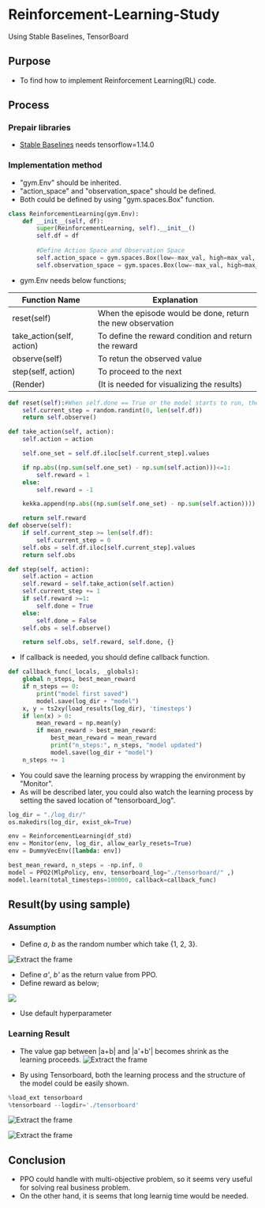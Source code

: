 # Reinforcement-Learning-Study
Using Stable Baselines, TensorBoard

## Purpose

* To find how to implement Reinforcement Learning(RL) code.

## Process

### Prepair libraries
* [Stable Baselines](https://stable-baselines.readthedocs.io/en/master/) needs tensorflow=1.14.0

### Implementation method

* "gym.Env" should be inherited.
* "action_space" and "observation_space" should be defined.
* Both could be defined by using "gym.spaces.Box" function.

```python
class ReinforcementLearning(gym.Env):
    def __init__(self, df):
        super(ReinforcementLearning, self).__init__()
        self.df = df
        
        #Define Action Space and Observation Space
        self.action_space = gym.spaces.Box(low=-max_val, high=max_val, shape=(2, ))
        self.observation_space = gym.spaces.Box(low=-max_val, high=max_val, shape=(1, df_std.shape[1]))
```

* gym.Env needs below functions;

| Function Name | Explanation | 
----|---- 
| reset(self) | When the episode would be done, return the new observation |
| take_action(self, action) | To define the reward condition and return the reward|
| observe(self) | To retun the observed value |
| step(self, action) | To proceed to the next |
| (Render) | (It is needed for visualizing the results) |

```python
def reset(self):#When self.done == True or the model starts to run, the environment would be reset
    self.current_step = random.randint(0, len(self.df))
    return self.observe()

def take_action(self, action):
    self.action = action

    self.one_set = self.df.iloc[self.current_step].values

    if np.abs((np.sum(self.one_set) - np.sum(self.action)))<=1:
        self.reward = 1
    else:
        self.reward = -1

    kekka.append(np.abs((np.sum(self.one_set) - np.sum(self.action))))

    return self.reward
def observe(self):
    if self.current_step >= len(self.df):
        self.current_step = 0
    self.obs = self.df.iloc[self.current_step].values
    return self.obs

def step(self, action):
    self.action = action
    self.reward = self.take_action(self.action)
    self.current_step += 1
    if self.reward >=1:
        self.done = True
    else:
        self.done = False
    self.obs = self.observe()

    return self.obs, self.reward, self.done, {}
```
* If callback is needed, you should define callback function.
```python
def callback_func(_locals, _globals):
    global n_steps, best_mean_reward
    if n_steps == 0:
        print("model first saved")
        model.save(log_dir + "model")
    x, y = ts2xy(load_results(log_dir), 'timesteps')
    if len(x) > 0:
        mean_reward = np.mean(y)
        if mean_reward > best_mean_reward:
            best_mean_reward = mean_reward
            print("n_steps:", n_steps, "model updated")
            model.save(log_dir + "model")
    n_steps += 1
```

* You could save the learning process by wrapping the environment by "Monitor".
* As will be described later, you could also watch the learning process by setting the saved location of "tensorboard_log".

```python
log_dir = "./log_dir/"
os.makedirs(log_dir, exist_ok=True)

env = ReinforcementLearning(df_std)
env = Monitor(env, log_dir, allow_early_resets=True)
env = DummyVecEnv([lambda: env])

best_mean_reward, n_steps = -np.inf, 0
model = PPO2(MlpPolicy, env, tensorboard_log="./tensorboard/" ,)
model.learn(total_timesteps=100000, callback=callback_func)
```


## Result(by using sample)

### Assumption
* Define *a*, *b* as the random number which take {1, 2, 3}.

![Extract the frame](https://github.com/takanyanta/Reinforcement-Learning-Study/blob/main/pic1.png "process1")

* Define *a'*, *b'* as the return value from PPO.
* Define reward as below;

<img src="https://latex.codecogs.com/gif.latex?Reward\left\{&space;\begin{array}{ll}&space;&plus;1&space;&&space;(|a&plus;b|-|a'&plus;b'|&space;\leqq&space;1)&space;\\&space;-1&space;&&space;(otherwise)&space;\end{array}&space;\right." /> 

* Use default hyperparameter

### Learning Result
* The value gap between |a+b| and |a'+b'| becomes shrink as the learning proceeds.
![Extract the frame](https://github.com/takanyanta/Reinforcement-Learning-Study/blob/main/pic2.png "process1")

* By using Tensorboard, both the learning process and the structure of the model could be easily shown.
```python
%load_ext tensorboard
%tensorboard --logdir='./tensorboard'
```

![Extract the frame](https://github.com/takanyanta/Reinforcement-Learning-Study/blob/main/pic3.png "process1")

![Extract the frame](https://github.com/takanyanta/Reinforcement-Learning-Study/blob/main/pic4.png "process1")

## Conclusion
* PPO could handle with multi-objective problem, so it seems very useful for solving real business problem.
* On the other hand, it is seems that long learnig time would be needed.
